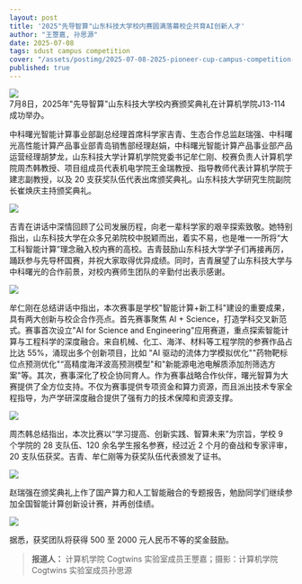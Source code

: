 ```yaml
---
layout: post
title: '2025"先导智算"山东科技大学校内赛圆满落幕校企共育AI创新人才'
author: "王瞾嘉, 孙思源"
date: 2025-07-08
tags: sdust campus competition
cover: "/assets/postimg/2025-07-08-2025-pioneer-cup-campus-competition-cn-cover.png"
published: true
---
```


<div class="text-center mb-3">
    <img class="img-fluid img-thumbnail" style="max-height: 400px;"
        src="{{ '/assets/postimg/2025-07-08-2025-pioneer-cup-campus-competition-cn-cover.png' | relative_url }}" />
    <br>
    <span class="fst-italic text-small text-secondary">
        7月8日，2025年"先导智算"山东科技大学校内赛颁奖典礼在计算机学院J13-114成功举办。
    </span>
</div>

中科曙光智能计算事业部副总经理首席科学家吉青、生态合作总监赵瑞强、中科曙光高性能计算产品事业部青岛销售部经理赵娟，中科曙光智能计算产品事业部产品运营经理胡梦龙，山东科技大学计算机学院党委书记牟仁刚、校赛负责人计算机学院周杰韩教授、项目组成员代表机电学院王金瑞教授、指导教师代表计算机学院于建志副教授，以及 20 支获奖队伍代表出席颁奖典礼。山东科技大学研究生院副院长崔焕庆主持颁奖典礼。

<div class="text-center mb-3">
    <img class="img-fluid img-thumbnail" style="max-height: 400px;"
        src="{{ '/assets/postimg/2025-07-08-2025-pioneer-cup-campus-competition-cn-1.png' | relative_url }}" />
</div>

吉青在讲话中深情回顾了公司发展历程，向老一辈科学家的艰辛探索致敬。她特别指出，山东科技大学在众多兄弟院校中脱颖而出，着实不易，也是唯一一所将“大工科智能计算”理念融入校内赛的高校。吉青鼓励山东科技大学学子们再接再厉，踊跃参与先导杯国赛，并祝大家取得优异成绩。同时，吉青展望了山东科技大学与中科曙光的合作前景，对校内赛师生团队的辛勤付出表示感谢。

<div class="text-center mb-3">
    <img class="img-fluid img-thumbnail" style="max-height: 400px;"
        src="{{ '/assets/postimg/2025-07-08-2025-pioneer-cup-campus-competition-cn-2.jpg' | relative_url }}" />
</div>

牟仁刚在总结讲话中指出，本次赛事是学校"智能计算+新工科"建设的重要成果，具有两大创新与校企合作亮点。首先赛事聚焦 AI + Science，打造学科交叉新范式。赛事首次设立"AI for Science and Engineering"应用赛道，重点探索智能计算与工程科学的深度融合。来自机械、化工、海洋、材料等工程学院的参赛作品占比达 55%，涌现出多个创新项目，比如 "AI 驱动的流体力学模拟优化""药物靶标位点预测优化"“高精度海洋波高预测模型"和"新能源电池电解质添加剂筛选方案"等。其次，赛事深化了校企协同育人。作为赛事战略合作伙伴，曙光智算为大赛提供了全方位支持。不仅为赛事提供专项资金和算力资源，而且派出技术专家全程指导，为产学研深度融合提供了强有力的技术保障和资源支撑。

<div class="text-center mb-3">
    <img class="img-fluid img-thumbnail" style="max-height: 400px;"
        src="{{ '/assets/postimg/2025-07-08-2025-pioneer-cup-campus-competition-cn-3.jpg' | relative_url }}" />
</div>

周杰韩总结指出，本次比赛以“学习提高、创新实践、智算未来”为宗旨，学校 9 个学院的 28 支队伍、120 余名学生报名参赛，经过近 2 个月的奋战和专家评审，20 支队伍获奖。吉青、牟仁刚等为获奖队伍代表颁发了证书。

<div class="text-center mb-3">
    <img class="img-fluid img-thumbnail" style="max-height: 400px;"
        src="{{ '/assets/postimg/2025-07-08-2025-pioneer-cup-campus-competition-cn-4.jpg' | relative_url }}" />
</div>

赵瑞强在颁奖典礼上作了国产算力和人工智能融合的专题报告，勉励同学们继续参加全国智能计算创新设计赛，并再创佳绩。

<div class="text-center mb-3">
    <img class="img-fluid img-thumbnail" style="max-height: 400px;"
        src="{{ '/assets/postimg/2025-07-08-2025-pioneer-cup-campus-competition-cn-5.jpg' | relative_url }}" />
</div>

据悉，获奖团队将获得 500 至 2000 元人民币不等的奖金鼓励。

> **报道人：** 计算机学院 Cogtwins 实验室成员王瞾嘉；摄影：计算机学院 Cogtwins 实验室成员孙思源
